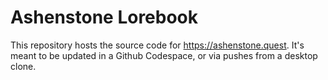 # Ashenstone Lorebook  

This repository hosts the source code for https://ashenstone.quest.
It's meant to be updated in a Github Codespace, or via pushes from a desktop clone.
